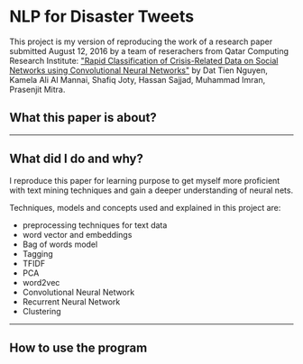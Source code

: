 # NLP for Disaster Tweets

This project is my version of reproducing the work of a research paper submitted August 12, 2016 by a team of reserachers from Qatar Computing Research Institute: ["Rapid Classification of Crisis-Related Data on Social Networks using Convolutional Neural Networks"](https://arxiv.org/abs/1608.03902) by Dat Tien Nguyen, Kamela Ali Al Mannai, Shafiq Joty, Hassan Sajjad, Muhammad Imran, Prasenjit Mitra. 

## What this paper is about? 


*** 
## What did I do and why? 

I reproduce this paper for learning purpose to get myself more proficient with text mining techniques and gain a deeper understanding of neural nets. 

Techniques, models and concepts used and explained in this project are: 

* preprocessing techniques for text data
* word vector and embeddings
* Bag of words model 
* Tagging 
* TFIDF
* PCA
* word2vec
* Convolutional Neural Network
* Recurrent Neural Network
* Clustering 

*** 
## How to use the program

